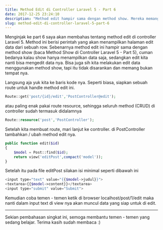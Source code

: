 ```yaml
---
title: Method Edit di Controller Laravel 5 - Part 6
date: 2017-12-25 23:24:10
description: "Method edit hampir sama dengan method show. Mereka memang bersaudara, tetapi ada hal lain yang membedakan mereka. Mau tau perbedaan nya? Yuk mari belajar bareng disini."
slug: method-edit-di-controller-laravel-5-part-6
---
```


Menginjak ke part 6 saya akan membahas tentang method edit di controller Laravel 5. Method ini berisi perintah yang akan menampilkan halaman edit data dari sebuah row. Sebenarnya method edit ini hampir sama dengan method show (baca Method Show di Controller Laravel 5 - Part 5), cuman bedanya kalau show hanya menampilkan data saja, sedangkan edit kita nanti bisa mengedit data nya. Bisa juga sih kita melakukan edit data menggunakan method show, tapi itu tidak disarankan dan memang bukan tempat nya.

Langsung aja yuk kita ke baris kode nya. Seperti biasa, siapkan sebuah route untuk handle method edit ini.

```php
Route::get('post/{id}/edit','PostController@edit');
```

atau paling enak pakai route resource, sehingga seluruh method (CRUD) di controller sudah termasuk didalamnya

```php
Route::resource('post','PostController');
```

Setelah kita membuat route, mari lanjut ke controller. di PostController tambahkan / ubah method edit nya.

```php
public function edit($id)
{
    $model = Post::find($id);
    return view('editPost',compact('model'));
}
```

Setelah itu pada file editPost silakan isi minimal seperti dibawah ini

```php
<input type="text" value="{{$model->judul}}">
<textarea>{{$model->content}}</textarea>
<input type="submit" value="Submit">
```

Kemudian coba temen - temen ketik di browser localhost/post/1/edit maka nanti dalam input text di view nya akan muncul data yang siap untuk di edit.

<hr/>

Sekian pembahasan singkat ini, semoga membantu temen - temen yang sedang belajar. Terima kasih sudah membaca :)
